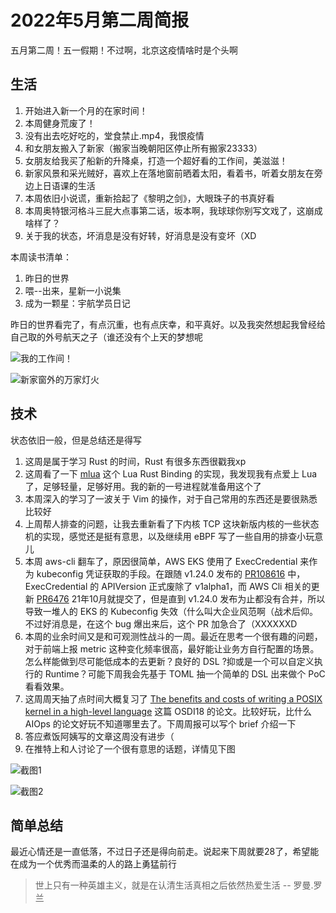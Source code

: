 # 2022年5月第二周简报

五月第二周！五一假期！不过啊，北京这疫情啥时是个头啊

## 生活

1. 开始进入新一个月的在家时间！
2. 本周健身荒废了！
3. 没有出去吃好吃的，堂食禁止.mp4，我恨疫情
4. 和女朋友搬入了新家（搬家当晚朝阳区停止所有搬家23333）
5. 女朋友给我买了船新的升降桌，打造一个超好看的工作间，美滋滋！
6. 新家风景和采光贼好，喜欢上在落地窗前晒着太阳，看着书，听着女朋友在旁边上日语课的生活
7. 本周依旧小说谎，重新拾起了《黎明之剑》，大眼珠子的书真好看
8. 本周奥特银河格斗三屁大点事第二话，坂本啊，我球球你别写文戏了，这崩成啥样了？
9. 关于我的状态，坏消息是没有好转，好消息是没有变坏（XD

本周读书清单：

1. 昨日的世界
2. 喂--出来，星新一小说集
3. 成为一颗星：宇航学员日记

昨日的世界看完了，有点沉重，也有点庆幸，和平真好。以及我突然想起我曾经给自己取的外号航天之子（谁还没有个上天的梦想呢

![我的工作间！](https://user-images.githubusercontent.com/7054676/167301920-d3776a06-93ff-4bfa-97c2-9777b21d26d1.png)

![新家窗外的万家灯火](https://user-images.githubusercontent.com/7054676/167301938-ff42b641-6fcd-4e63-b5f5-7553c9adc8b7.png)

## 技术

状态依旧一般，但是总结还是得写

1. 这周是属于学习 Rust 的时间，Rust 有很多东西很戳我xp
2. 这周看了一下 [mlua](https://github.com/khvzak/mlua) 这个 Lua Rust Binding 的实现，我发现我有点爱上 Lua 了，足够轻量，足够好用。我的新的一号进程就准备用这个了
3. 本周深入的学习了一波关于 Vim 的操作，对于自己常用的东西还是要很熟悉比较好
4. 上周帮人排查的问题，让我去重新看了下内核 TCP 这块新版内核的一些状态机的实现，感觉还是挺有意思，以及继续用 eBPF 写了一些自用的排查小玩意儿
5. 本周 aws-cli 翻车了，原因很简单，AWS EKS 使用了 ExecCredential 来作为 kubeconfig 凭证获取的手段。在跟随 v1.24.0 发布的 [PR108616](https://github.com/kubernetes/kubernetes/pull/108616) 中， ExecCredential 的 APIVersion 正式废除了 v1alpha1，而 AWS Cli 相关的更新 [PR6476](https://github.com/aws/aws-cli/pull/6476) 21年10月就提交了，但是直到 v1.24.0 发布为止都没有合并，所以导致一堆人的 EKS 的 Kubeconfig 失效（什么叫大企业风范啊（战术后仰。不过好消息是，在这个 bug 爆出来后，这个 PR 加急合了（XXXXXXD
6. 本周的业余时间又是和可观测性战斗的一周。最近在思考一个很有趣的问题，对于前端上报 metric 这种变化频率很高，最好能让业务方自行配置的场景。怎么样能做到尽可能低成本的去更新？良好的 DSL ?抑或是一个可以自定义执行的 Runtime？可能下周我会先基于 TOML 抽一个简单的 DSL 出来做个 PoC 看看效果。
7. 这周周天抽了点时间大概复习了 [The benefits and costs of writing a POSIX kernel in a high-level language](https://www.usenix.org/conference/osdi18/presentation/cutler) 这篇 OSDI18 的论文。比较好玩，比什么 AIOps 的论文好玩不知道哪里去了。下周周报可以写个 brief 介绍一下
8. 答应煮饭阿姨写的文章这周没有进步（
9. 在推特上和人讨论了一个很有意思的话题，详情见下图

![截图1](https://user-images.githubusercontent.com/7054676/167302707-24e6c698-fe84-4fec-9b50-7f96cb34933c.png)

![截图2](https://user-images.githubusercontent.com/7054676/167302740-6e6bee3a-d8fa-4a3e-9b78-e251f9ea1350.png)

## 简单总结

最近心情还是一直低落，不过日子还是得向前走。说起来下周就要28了，希望能在成为一个优秀而温柔的人的路上勇猛前行

> 世上只有一种英雄主义，就是在认清生活真相之后依然热爱生活 -- 罗曼.罗兰
